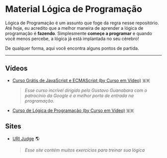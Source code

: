 # Material Lógica de Programação

Lógica de Programação é um assunto que foge da regra nesse repositório. Até hoje, eu acredito que a melhor maneira de aprender a lógica de programação é **fazendo**. Simplesmente **começe a programar** e quando você menos percebe, a lógica já está implantada no seu cérebro!

De qualquer forma, aqui você encontra alguns pontos de partida.

---

## Vídeos

* [Curso Grátis de JavaScript e ECMAScript (by Curso em Vídeo)](https://www.youtube.com/watch?v=1-w1RfGIov4&list=PLHz_AreHm4dlsK3Nr9GVvXCbpQyHQl1o1) :brazil:
   > _Esse curso incrível dirigido pelo Gustavo Guanabara com o patrocínio da Google é a melhor porta de entrada na programação._
* [Curso de Lógica de Programação (by Curso em Vídeo)](https://www.youtube.com/watch?v=8mei6uVttho&list=PLHz_AreHm4dmSj0MHol_aoNYCSGFqvfXV) :brazil:

## Sites

* [URI Judge](www.urionlinejudge.com) :earth_americas:
    > _Esse site contém muitos exercícios para treinar sua lógica_
